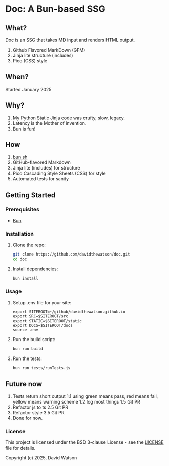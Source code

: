# Doc: A Bun-based SSG

## What?

Doc is an SSG that takes MD input and renders HTML output. 

1. Github Flavored MarkDown (GFM)
2. Jinja lite structure (includes)
3. Pico (CSS) style

## When?

Started January 2025

## Why?

1. My Python Static Jinja code was crufty, slow, legacy.
2. Latency is the Mother of invention.
3. Bun is fun!

## How

1. [bun.sh](https://bun.sh/)
2. GitHub-flavored Markdown
3. Jinja lite (includes) for structure
4. Pico Cascading Style Sheets (CSS) for style
5. Automated tests for sanity

## Getting Started

### Prerequisites

- [Bun](https://bun.sh/)

### Installation

1. Clone the repo:
    ```sh
    git clone https://github.com/davidthewatson/doc.git
    cd doc
    ```

2. Install dependencies:
    ```sh
    bun install
    ```

### Usage
1. Setup .env file for your site:
    ```cat .env 
    export SITEROOT=~/github/davidthewatson.github.io
    export SRC=$SITEROOT/src
    export STATIC=$SITEROOT/static
    export DOCS=$SITEROOT/docs
    source .env
    ````
2. Run the build script:
    ```sh
    bun run build
    ```

3. Run the tests:
    ```sh
    bun run tests/runTests.js
    ```
<!--
### Contributing

Contributions are welcome! Please read the [contributing guidelines](CONTRIBUTING.md) for more information.

-->

## Future now

1. Tests return short output
    1.1 using green means pass, red means fail, yellow means warning scheme
    1.2 log most things
    1.5 Git PR
2. Refactor js to ts
    2.5 Git PR
3. Refactor style
    3.5 Git PR
4. Done for now.

### License

This project is licensed under the BSD 3-clause License - see the [LICENSE](LICENSE) file for details.

Copyright (c) 2025, David Watson

